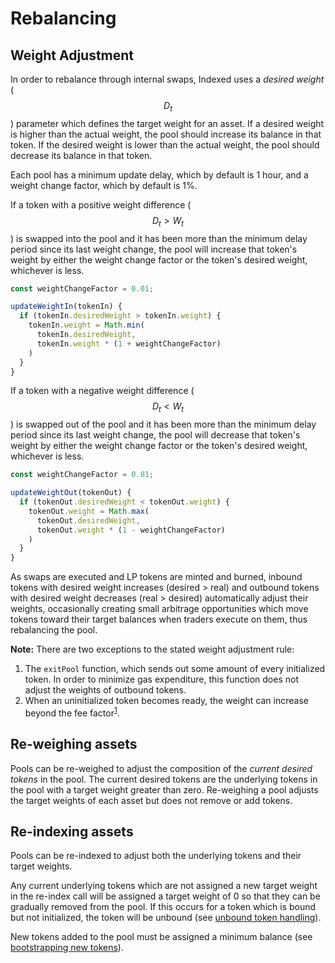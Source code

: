 # Rebalancing

## Weight Adjustment

In order to rebalance through internal swaps, Indexed uses a *desired weight* ($$D_t$$) parameter which defines the target weight for an asset. If a desired weight is higher than the actual weight, the pool should increase its balance in that token. If the desired weight is lower than the actual weight, the pool should decrease its balance in that token.

Each pool has a minimum update delay, which by default is 1 hour, and a weight change factor, which by default is 1%. 

If a token with a positive weight difference ($$D_t > W_t$$) is swapped into the pool and it has been more than the minimum delay period since its last weight change, the pool will increase that token's weight by either the weight change factor or the token's desired weight, whichever is less.

```js
const weightChangeFactor = 0.01;

updateWeightIn(tokenIn) {
  if (tokenIn.desiredWeight > tokenIn.weight) {
    tokenIn.weight = Math.min(
      tokenIn.desiredWeight,
      tokenIn.weight * (1 + weightChangeFactor)
    )
  }
}
```

If a token with a negative weight difference ($$D_t < W_t$$) is swapped out of the pool and it has been more than the minimum delay period since its last weight change, the pool will decrease that token's weight by either the weight change factor or the token's desired weight, whichever is less.

```js
const weightChangeFactor = 0.01;

updateWeightOut(tokenOut) {
  if (tokenOut.desiredWeight < tokenOut.weight) {
    tokenOut.weight = Math.max(
      tokenOut.desiredWeight,
      tokenOut.weight * (1 - weightChangeFactor)
    )
  }
}
```

As swaps are executed and LP tokens are minted and burned, inbound tokens with desired weight increases (desired > real) and outbound tokens with desired weight decreases (real > desired) automatically adjust their weights, occasionally creating small arbitrage opportunities which move tokens toward their target balances when traders execute on them, thus rebalancing the pool.

**Note:** There are two exceptions to the stated weight adjustment rule:

1. The `exitPool` function, which sends out some amount of every initialized token. In order to minimize gas expenditure, this function does not adjust the weights of outbound tokens.
2. When an uninitialized token becomes ready, the weight can increase beyond the fee factor<sup>[1](#Initialization)</sup>.

## Re-weighing assets

Pools can be re-weighed to adjust the composition of the *current desired tokens* in the pool. The current desired tokens are the underlying tokens in the pool with a target weight greater than zero. Re-weighing a pool adjusts the target weights of each asset but does not remove or add tokens.

## Re-indexing assets

Pools can be re-indexed to adjust both the underlying tokens and their target weights.

Any current underlying tokens which are not assigned a new target weight in the re-index call will be assigned a target weight of 0 so that they can be gradually removed from the pool. If this occurs for a token which is bound but not initialized, the token will be unbound (see [unbound token handling](./removing-tokens.md#Handling-unbound-tokens)).

New tokens added to the pool must be assigned a minimum balance (see [bootstrapping new tokens](./adding-tokens.md)).